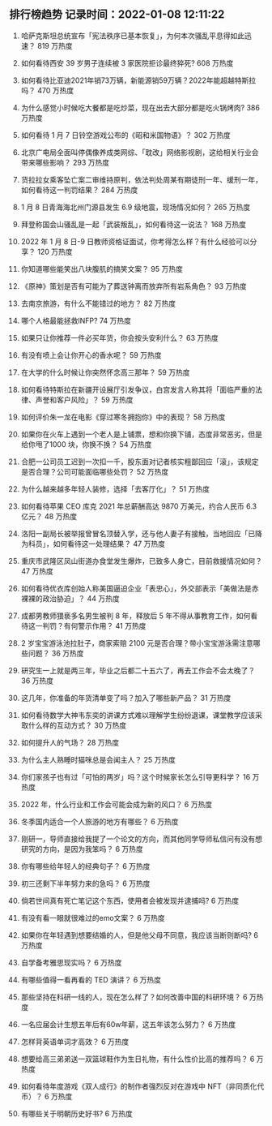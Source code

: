 
## 排行榜趋势 记录时间：2022-01-08 12:11:22
  
  1. 哈萨克斯坦总统宣布「宪法秩序已基本恢复」，为何本次骚乱平息得如此迅速？ 819 万热度
    
  2. 如何看待西安 39 岁男子连续被 3 家医院拒诊最终猝死? 608 万热度
    
  3. 如何看待比亚迪2021年销73万辆，新能源销59万辆？2022年能超越特斯拉吗？ 470 万热度
    
  4. 为什么感觉小时候吃大餐都是吃炒菜，现在出去大部分都是吃火锅烤肉? 386 万热度
    
  5. 如何看待 1 月 7 日铃空游戏公布的《昭和米国物语》？ 302 万热度
    
  6. 北京广电局全面叫停偶像养成类网综、「耽改」网络影视剧，这给相关行业会带来哪些影响？ 293 万热度
    
  7. 货拉拉女乘客坠亡案二审维持原判，依法判处周某有期徒刑一年、缓刑一年，如何看待这一判罚结果？ 284 万热度
    
  8. 1 月 8 日青海海北州门源县发生 6.9 级地震，现场情况如何？ 265 万热度
    
  9. 拜登称国会山骚乱是一起「武装叛乱」，如何看待这一说法？ 168 万热度
    
  10. 2022 年 1 月 8 日-9 日教师资格证面试，你考得怎么样？有什么经验可以分享？ 120 万热度
    
  11. 你知道哪些能笑出八块腹肌的搞笑文案？ 95 万热度
    
  12. 《原神》策划是否有可能为了葬送钟离而放弃所有岩系角色？ 93 万热度
    
  13. 去南京旅游，有什么不能错过的地方？ 82 万热度
    
  14. 哪个人格最能拯救INFP? 74 万热度
    
  15. 如果只让你推荐一件必买年货，你会按头安利什么？ 63 万热度
    
  16. 有没有喷上会让你开心的香水呢？ 59 万热度
    
  17. 在大学的什么时候让你突然怀念高三那年？ 59 万热度
    
  18. 如何看待特斯拉在新疆开设展厅引发争议，白宫发言人称其将「面临严重的法律、声誉和客户风险」？ 59 万热度
    
  19. 如何评价朱一龙在电影《穿过寒冬拥抱你》中的表现？ 58 万热度
    
  20. 如果你在火车上遇到一个老人是上铺票，想和你换下铺，态度非常恶劣，但是给你甩了1000 块，你换不换？ 54 万热度
    
  21. 合肥一公司员工迟到一次扣一千，股东面对记者核实粗鄙回应「滚」，该规定是否合理？公司可能面临哪些处罚？ 52 万热度
    
  22. 为什么越来越多年轻人装修，选择「去客厅化」？ 51 万热度
    
  23. 如何看待苹果 CEO 库克 2021 年总薪酬高达 9870 万美元，约合人民币 6.3 亿元？ 48 万热度
    
  24. 洛阳一副局长被举报曾冒名顶替入学，还与他人妻子有接触，当地回应「已降为科员」，如何看待这一处理结果？ 47 万热度
    
  25. 重庆市武隆区凤山街道办食堂发生爆炸，已致多人身亡，目前救援情况如何？ 47 万热度
    
  26. 如何看待优衣库创始人称美国逼迫企业「表忠心」，外交部表示「美做法是赤裸裸的政治胁迫」？ 44 万热度
    
  27. 成都男教师猥亵多名男生被判 8 年，释放后 5 年不得从事教育工作，如何看待这一判罚？有何警示作用？ 41 万热度
    
  28. 2 岁宝宝游泳池拉肚子，商家索赔 2100 元是否合理？带小宝宝游泳需注意哪些问题？ 36 万热度
    
  29. 研究生一上就是两三年，毕业之后都二十五六了，再去工作会不会太晚了？ 36 万热度
    
  30. 这几年，你准备的年货清单变了吗？加入了哪些新产品？ 31 万热度
    
  31. 如何看待数学大神韦东奕的讲课方式难以理解学生纷纷退课，课堂教学应该采取什么样的互动方式？ 30 万热度
    
  32. 如何提升人的气场？ 28 万热度
    
  33. 为什么主人熟睡时猫咪总是会闻主人？ 25 万热度
    
  34. 你们家孩子也有过「可怕的两岁」吗？这个时候家长怎么引导更科学？ 16 万热度
    
  35. 2022 年，什么行业和工作会可能会成为新的风口？ 6 万热度
    
  36. 冬季国内适合一个人旅游的地方有哪些？ 6 万热度
    
  37. 刚研一，导师直接给我提了一个论文的方向，而其他同学导师私信问有没有想研究的方向，是因为我笨吗？ 6 万热度
    
  38. 你有哪些给年轻人的经典句子？ 6 万热度
    
  39. 初三还剩下半年努力来的急吗？ 6 万热度
    
  40. 倘若世间真有死亡笔记这个东西，使用者会被发现并逮捕吗? 6 万热度
    
  41. 有没有看一眼就很难过的emo文案？ 6 万热度
    
  42. 如果你在年轻遇到想要结婚的人，但是他父母不同意，我应该当断则断吗? 6 万热度
    
  43. 自学备考雅思现实吗？ 6 万热度
    
  44. 有哪些值得一看再看的 TED 演讲？ 6 万热度
    
  45. 那些坚持在科研一线的人，现在怎么样了？如何改善中国的科研环境？ 6 万热度
    
  46. 一名应届会计生想五年后有60w年薪，这五年该怎么努力？ 6 万热度
    
  47. 怎样背英语单词才高效？ 6 万热度
    
  48. 想要给高三弟弟送一双篮球鞋作为生日礼物，有什么性价比高的推荐吗？ 6 万热度
    
  49. 如何看待年度游戏《双人成行》的制作者强烈反对在游戏中 NFT（非同质化代币）？ 6 万热度
    
  50. 有哪些关于明朝历史好书? 6 万热度
    